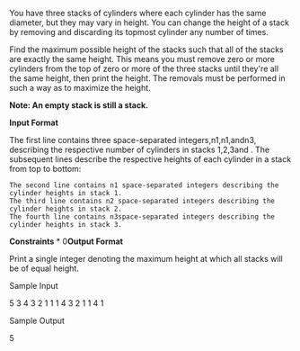 <p>You have three stacks of cylinders where each cylinder has the same diameter, but they may vary in height. You can change the height of a stack by removing and discarding its topmost cylinder any number of times.

Find the maximum possible height of the stacks such that all of the stacks are exactly the same height. This means you must remove zero or more cylinders from the top of zero or more of the three stacks until they're all the same height, then print the height. The removals must be performed in such a way as to maximize the height.</p>

<b>Note: An empty stack is still a stack.</b>

<b>Input Format</b>

<p>The first line contains three space-separated integers,n1,n1,andn3, describing the respective number of cylinders in stacks 1,2,3and . The subsequent lines describe the respective heights of each cylinder in a stack from top to bottom:

    The second line contains n1 space-separated integers describing the cylinder heights in stack 1.
    The third line contains n2 space-separated integers describing the cylinder heights in stack 2.
    The fourth line contains n3space-separated integers describing the cylinder heights in stack 3.
</p>
<b>Constraints</b>
 * 0<n1,n2,n3 <= 10^5
 * 0< height of any cylinder <= 100

<b>Output Format</b>

Print a single integer denoting the maximum height at which all stacks will be of equal height.

<p>Sample Input</p>

5 3 4
3 2 1 1 1
4 3 2
1 1 4 1

<p>Sample Output</p>

5
